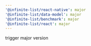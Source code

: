 ```yaml
---
'@infinite-list/react-native': major
'@infinite-list/data-model': major
'@infinite-list/benchmark': major
'@infinite-list/react': major
---
```


trigger major version
